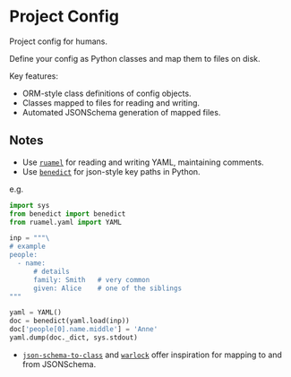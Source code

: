 # Project Config

Project config for humans.

Define your config as Python classes and map them to files on disk.

Key features:

- ORM-style class definitions of config objects.
- Classes mapped to files for reading and writing.
- Automated JSONSchema generation of mapped files.

## Notes

- Use [`ruamel`](https://yaml.readthedocs.io/en/latest/index.html) for reading and writing YAML, maintaining comments.
- Use [`benedict`](https://github.com/fabiocaccamo/python-benedict) for json-style key paths in Python.

e.g.

```python
import sys
from benedict import benedict
from ruamel.yaml import YAML

inp = """\
# example
people:
  - name:
      # details
      family: Smith   # very common
      given: Alice    # one of the siblings
"""

yaml = YAML()
doc = benedict(yaml.load(inp))
doc['people[0].name.middle'] = 'Anne'
yaml.dump(doc._dict, sys.stdout)
```

- [`json-schema-to-class`](https://github.com/FebruaryBreeze/json-schema-to-class) and [`warlock`](https://github.com/bcwaldon/warlock) offer inspiration for mapping to and from JSONSchema.